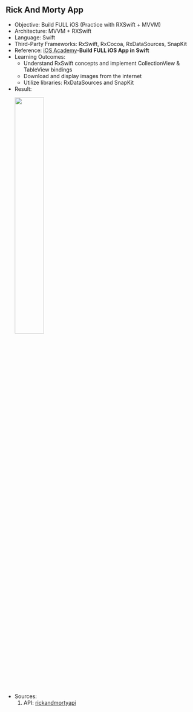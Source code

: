 ## Rick And Morty App 
* Objective: Build FULL iOS (Practice with RXSwift + MVVM)  
* Architecture: MVVM + RXSwift  
* Language: Swift
* Third-Party Frameworks: RxSwift, RxCocoa, RxDataSources, SnapKit
* Reference: [iOS Academy](https://www.youtube.com/@iOSAcademy/featured)-**Build FULL iOS App in Swift**
* Learning Outcomes:  
  - Understand RxSwift concepts and implement CollectionView & TableView bindings
  - Download and display images from the internet  
  - Utilize libraries: RxDataSources and SnapKit
* Result:
  <p float="left">
    <img src='https://github.com/blueline0505/RXExample/blob/main/result/character_result.gif' width='40%'>  
  </p>
* Sources:  
  1. API: [rickandmortyapi](https://rickandmortyapi.com/documentation/)
